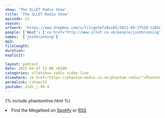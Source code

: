 ```yaml
---
show: 'The SLLET Radio Show'
title: 'The SLLET Radio Show'
episode: 23
season: 
artwork: 'https://www.dropbox.com/s/fi1cge2efs8xx05/2021-09-27%20-%20SLLET%20radio%20square.png?raw=1'
people: ['Host': ['<a href="http://www.sllet.co.uk/people/joshbrunning">Josh Brunning</a>']]
names:  ['joshbrunning']
mp3: 
filelength: 
duration: 
explicit: 

layout: podcast
date: 2022-04-27 15:00 +0100
categories: slletshow radio video live
elsewhere: <a href="https://phantom-media.co.uk/phantom-radio/">Phantom Media</a>
permalink: /show/23
youtube: 21ds_j-V6-4
---
```


{% include phantomlive.html %}

<li>Find the Megafeed on <a href="https://open.spotify.com/show/1WGc6YCF3UfAL7E62gHLAS?si=eff5901deb8d498e">Spotify</a> or <a href="https://anchor.fm/s/849e58ac/podcast/rss">RSS</a></li>
